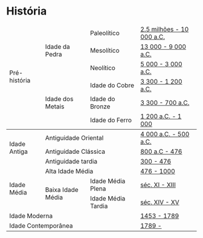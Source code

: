 # História

<table>
<thead>
  <tr>
    <td rowspan="6">Pré-história</td>
    <td rowspan="3">Idade da Pedra</td>
    <td>Paleolítico</td>
    <td><a href="">2.5 milhões - 10 000 a.C.</a></td>
  </tr>
  <tr>
    <td>Mesolítico</td>
    <td><a href="">13 000 - 9 000 a.C.</a></td>
  </tr>
  <tr>
    <td>Neolítico</td>
    <td><a href="">5 000 - 3 000 a.C.</a></td>
  </tr>
  <tr>
    <td rowspan="3">Idade dos Metais</td>
    <td>Idade do Cobre</td>
    <td><a href="">3 300 - 1 200 a.C.</a></td>
  </tr>
  <tr>
    <td>Idade do Bronze</td>
    <td><a href="">3 300 - 700 a.C.</a></td>
  </tr>
  <tr>
    <td>Idade do Ferro</td>
    <td><a href="">1 200 a.C. - 1 000</a></td>
  </tr>
</thead>
<tbody>
  <tr>
    <td rowspan="3">Idade Antiga</td>
    <td colspan="2">Antiguidade Oriental</td>
    <td><a href="">4 000 a.C. - 500 a.C.</a></td>
  </tr>
  <tr>
    <td colspan="2">Antiguidade Clássica</td>
    <td><a href="https://github.com/luisa-maria1111/national-geographic-categorias/blob/main/categorias/hist%C3%B3ria/antiguidade-cl%C3%A1ssica.md">800 a.C - 476</a></td>
  </tr>
  <tr>
    <td colspan="2">Antiguidade tardia</td>
    <td><a href="">300 - 476</a></td>
  </tr>
  <tr>
    <td rowspan="3">Idade Média</td>
    <td colspan="2">Alta Idade Média</td>
    <td><a href="">476 - 1000</a></td>
  </tr>
  <tr>
    <td rowspan="2">Baixa Idade Média</td>
    <td>Idade Média Plena</td>
    <td><a href="">séc. XI - XIII</a></td>
  </tr>
  <tr>
    <td>Idade Média Tardia</td>
    <td><a href="">séc. XIV - XV</a></td>
  </tr>
  <tr>
    <td colspan="3">Idade Moderna</td>
    <td><a href="">1453 - 1789</a></td>
  </tr>
  <tr>
    <td colspan="3">Idade Contemporânea</td>
    <td><a href="">1789 - </a></td>
  </tr>
</tbody>
</table>